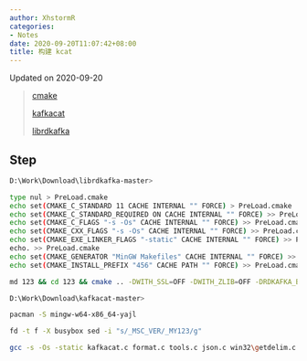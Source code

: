 ```yaml
---
author: XhstormR
categories:
- Notes
date: 2020-09-20T11:07:42+08:00
title: 构建 kcat
---
```


<!--more-->

Updated on 2020-09-20

> [cmake](https://github.com/Kitware/CMake/releases/latest)
>
> [kafkacat](https://github.com/edenhill/kcat/archive/refs/heads/master.zip)
>
> [librdkafka](https://github.com/confluentinc/librdkafka/archive/refs/heads/master.zip)

## Step
```bash
D:\Work\Download\librdkafka-master>

type nul > PreLoad.cmake
echo set(CMAKE_C_STANDARD 11 CACHE INTERNAL "" FORCE) > PreLoad.cmake
echo set(CMAKE_C_STANDARD_REQUIRED ON CACHE INTERNAL "" FORCE) >> PreLoad.cmake
echo set(CMAKE_C_FLAGS "-s -Os" CACHE INTERNAL "" FORCE) >> PreLoad.cmake
echo set(CMAKE_CXX_FLAGS "-s -Os" CACHE INTERNAL "" FORCE) >> PreLoad.cmake
echo set(CMAKE_EXE_LINKER_FLAGS "-static" CACHE INTERNAL "" FORCE) >> PreLoad.cmake
echo. >> PreLoad.cmake
echo set(CMAKE_GENERATOR "MinGW Makefiles" CACHE INTERNAL "" FORCE) >> PreLoad.cmake
echo set(CMAKE_INSTALL_PREFIX "456" CACHE PATH "" FORCE) >> PreLoad.cmake

md 123 && cd 123 && cmake .. -DWITH_SSL=OFF -DWITH_ZLIB=OFF -DRDKAFKA_BUILD_STATIC=ON && mingw32-make && mingw32-make install
```

```bash
D:\Work\Download\kafkacat-master>

pacman -S mingw-w64-x86_64-yajl

fd -t f -X busybox sed -i "s/_MSC_VER/_MY123/g"

gcc -s -Os -static kafkacat.c format.c tools.c json.c win32\getdelim.c -ID:\Download\librdkafka-master\123\456\include -LD:\Download\librdkafka-master\123\456\lib -lrdkafka -lws2_32 -lsecur32 -lzstd -lyajl_s -DLIBRDKAFKA_STATICLIB -D_MY123 -DENABLE_JSON
```

